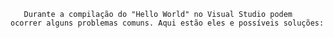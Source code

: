        Durante a compilação do "Hello World" no Visual Studio podem ocorrer alguns problemas comuns. Aqui estão eles e possíveis soluções: